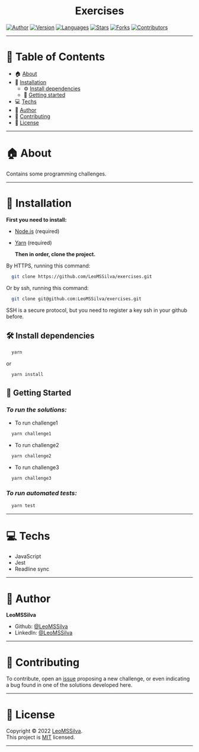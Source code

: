 <h1 align="center">Exercises
	<br/>
</h1>

[![Author](https://img.shields.io/badge/author-LeoMSSilva-blue?style=flat-square)](https://github.com/LeoMSSilva)
[![Version](https://img.shields.io/badge/version-1.0.0-blue.svg?cacheSeconds=2592000)](https://github.com/LeoMSSilva)
[![Languages](https://img.shields.io/github/languages/count/LeoMSSilva/exercises?color=blue&style=flat-square)](#)
[![Stars](https://img.shields.io/github/stars/LeoMSSilva/exercises?color=blue&style=flat-square)](https://github.com/LeoMSSilva/exercises/stargazers)
[![Forks](https://img.shields.io/github/forks/LeoMSSilva/exercises?color=blue&style=flat-square)](https://github.com/LeoMSSilva/exercises/network/members)
[![Contributors](https://img.shields.io/github/contributors/LeoMSSilva/exercises?color=blue&style=flat-square)](https://github.com/LeoMSSilva/exercises/graphs/contributors)

---

# :pushpin: Table of Contents

- :house: [About](#house-about)
- :dart: [Installation](#dart-installation)
  - :gear: [Install dependencies](#hammer_and_wrench-install-dependencies)
  - :rocket: [Getting started](#rocket-getting-started)
- :computer: [Techs](#computer-techs)
- :bust_in_silhouette: [Author](#bust_in_silhouette-author)
- :handshake: [Contributing](#handshake-contributing)
- :scroll: [License](#scroll-license)
---

# :house: About

Contains some programming challenges.

---

# :dart: Installation

**First you need to install:**

- [Node.js](https://pt-br.nodejs.org/) (required)
- [Yarn](https://yarnpkg.com/) (required)

  **Then in order, clone the project.**

By HTTPS, running this command:

```bash
  git clone https://github.com/LeoMSSilva/exercises.git
```

Or by ssh, running this command:

```bash
  git clone git@github.com:LeoMSSilva/exercises.git
```

SSH is a secure protocol, but you need to register a key ssh in your github before.

## :hammer_and_wrench: Install dependencies

```bash
  yarn
```

or

```bash
  yarn install
```

## :rocket: Getting Started

### ***To run the solutions:***

- To run challenge1

```bash
  yarn challenge1
```

- To run challenge2

```bash
  yarn challenge2
```

- To run challenge3

```bash
  yarn challenge3
```

### ***To run automated tests:***

```bash
  yarn test
```

---

# :computer: Techs

- JavaScript
- Jest
- Readline sync

---

# :bust_in_silhouette: Author

**LeoMSSilva**

- Github: [@LeoMSSilva](https://github.com/LeoMSSilva)
- LinkedIn: [@LeoMSSilva](https://linkedin.com/in/LeoMSSilva)

---

# :handshake: Contributing

To contribute, open an [issue](https://github.com/LeoMSSilva/exercises/issues) proposing a new challenge, or even indicating a bug found in one of the solutions developed here.

---

# :scroll: License

Copyright :copyright: 2022 [LeoMSSilva](https://github.com/LeoMSSilva).
<br/>
This project is [MIT](https://github.com/LeoMSSilva/exercises/blob/main/LICENSE) licensed.

---
